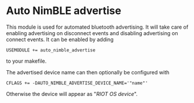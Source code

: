 # Auto NimBLE advertise

This module is used for automated bluetooth advertising.
It will take care of enabling advertising on disconnect events and
disabling advertising on connect events. It can be enabled by adding
```
USEMODULE += auto_nimble_advertise
```
to your makefile.

The advertised device name can then optionally be configured with
```
CFLAGS += -DAUTO_NIMBLE_ADVERTISE_DEVICE_NAME='"name"'
```
Otherwise the device will appear as "*RIOT OS device*".
